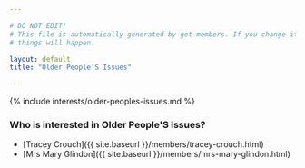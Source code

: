 ```yaml
---

# DO NOT EDIT!
# This file is automatically generated by get-members. If you change it, bad
# things will happen.

layout: default
title: "Older People'S Issues"

---
```


{% include interests/older-peoples-issues.md %}

### Who is interested in Older People'S Issues?


* [Tracey Crouch]({{ site.baseurl }}/members/tracey-crouch.html)
* [Mrs Mary Glindon]({{ site.baseurl }}/members/mrs-mary-glindon.html)

